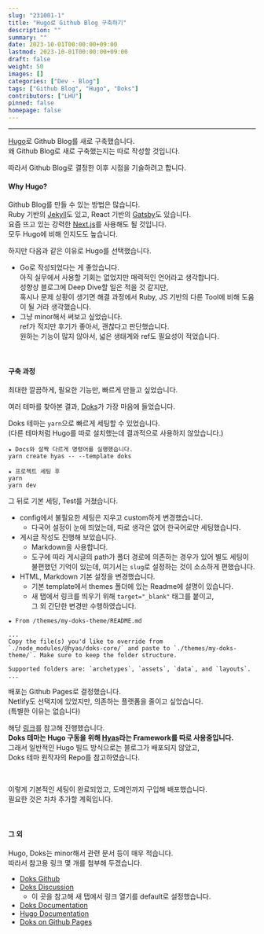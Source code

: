 ```yaml
---
slug: "231001-1"
title: "Hugo로 Github Blog 구축하기"
description: ""
summary: ""
date: 2023-10-01T00:00:00+09:00
lastmod: 2023-10-01T00:00:00+09:00
draft: false
weight: 50
images: []
categories: ["Dev - Blog"]
tags: ["Github Blog", "Hugo", "Doks"]
contributors: ["LHU"]
pinned: false
homepage: false
---
```


---

[Hugo][ref0]로 Github Blog를 새로 구축했습니다.  
왜 Github Blog로 새로 구축했는지는 따로 작성할 것입니다.

따라서 Github Blog로 결정한 이후 시점을 기술하려고 합니다.

#### Why Hugo?

Github Blog를 만들 수 있는 방법은 많습니다.  
Ruby 기반의 [Jekyll][ref1]도 있고, React 기반의 [Gatsby][ref2]도 있습니다.  
요즘 뜨고 있는 강력한 [Next.js][ref3]를 사용해도 될 것입니다.  
모두 Hugo에 비해 인지도도 높습니다.

하지만 다음과 같은 이유로 Hugo를 선택했습니다.

- Go로 작성되었다는 게 좋았습니다.  
  아직 실무에서 사용할 기회는 없었지만 매력적인 언어라고 생각합니다.  
  성향상 블로그에 Deep Dive할 일은 적을 것 같지만,  
  혹시나 문제 상황이 생기면 해결 과정에서 Ruby, JS 기반의 다른 Tool에 비해 도움이 될 거라 생각했습니다.
- 그냥 minor해서 써보고 싶었습니다.  
  ref가 적지만 후기가 좋아서, 괜찮다고 판단했습니다.  
  원하는 기능이 많지 않아서, 넓은 생태계와 ref도 필요성이 적었습니다.

<br>

#### 구축 과정

최대한 깔끔하게, 필요한 기능만, 빠르게 만들고 싶었습니다.

여러 테마를 찾아본 결과, [Doks][ref4]가 가장 마음에 들었습니다.

Doks 테마는 `yarn`으로 빠르게 세팅할 수 있었습니다.  
(다른 테마처럼 Hugo를 따로 설치했는데 결과적으로 사용하지 않았습니다.)

```
★ Docs와 살짝 다르게 명령어를 실행했습니다.
yarn create hyas -- --template doks

★ 프로젝트 세팅 후
yarn
yarn dev
```

그 뒤로 기본 세팅, Test를 거쳤습니다.

- config에서 불필요한 세팅은 지우고 custom하게 변경했습니다.
  - 다국어 설정이 눈에 띄었는데, 따로 생각은 없어 한국어로만 세팅했습니다.
- 게시글 작성도 진행해 보았습니다.
  - Markdown을 사용합니다.
  - 도구에 따라 게시글의 path가 폴더 경로에 의존하는 경우가 있어 별도 세팅이 불편했던 기억이 있는데, 여기서는 `slug`로 설정하는 것이 소소하게 편했습니다.
- HTML, Markdown 기본 설정을 변경했습니다.
  - 기본 template에서 themes 폴더에 있는 Readme에 설명이 있습니다.
  - 새 탭에서 링크를 띄우기 위해 `target="_blank"` 태그를 붙이고,  
    그 외 간단한 변경만 수행하였습니다.

```
★ From /themes/my-doks-theme/README.md

...
Copy the file(s) you'd like to override from `./node_modules/@hyas/doks-core/` and paste to `./themes/my-doks-theme/`. Make sure to keep the folder structure.

Supported folders are: `archetypes`, `assets`, `data`, and `layouts`.
...
```

배포는 Github Pages로 결정했습니다.  
Netlify도 선택지에 있었지만, 의존하는 플랫폼을 줄이고 싶었습니다.  
(특별한 이유는 없습니다)

해당 [링크][ref5]를 참고해 진행했습니다.  
**Doks 테마는 Hugo 구동을 위해 [Hyas][ref6]라는 Framework를 따로 사용중입니다.**  
그래서 일반적인 Hugo 빌드 방식으로는 블로그가 배포되지 않았고,  
Doks 테마 원작자의 Repo를 참고하였습니다.

<br>

이렇게 기본적인 세팅이 완료되었고, 도메인까지 구입해 배포했습니다.  
필요한 것은 차차 추가할 계획입니다.

<br>

#### 그 외

Hugo, Doks는 minor해서 관련 문서 등이 매우 적습니다.  
따라서 참고용 링크 몇 개를 첨부해 두겠습니다.

- [Doks Github][etc0]
- [Doks Discussion][etc1]
  - 이 곳을 참고해 새 탭에서 링크 열기를 default로 설정했습니다.
- [Doks Documentation][etc2]
- [Hugo Documentation][etc3]
- [Doks on Github Pages][etc4]

[ref0]: https://gohugo.io/
[ref1]: https://jekyllrb.com/
[ref2]: https://www.gatsbyjs.com/
[ref3]: https://nextjs.org/
[ref4]: https://themes.gohugo.io/themes/doks/
[ref5]: https://github.com/h-enk/doks-gh-pages
[ref6]: https://gethyas.com/
[etc0]: https://github.com/gethyas/doks
[etc1]: https://github.com/gethyas/doks/discussions
[etc2]: https://getdoks.org/docs/start-here/getting-started/
[etc3]: https://gohugo.io/documentation/
[etc4]: https://github.com/h-enk/doks-gh-pages
